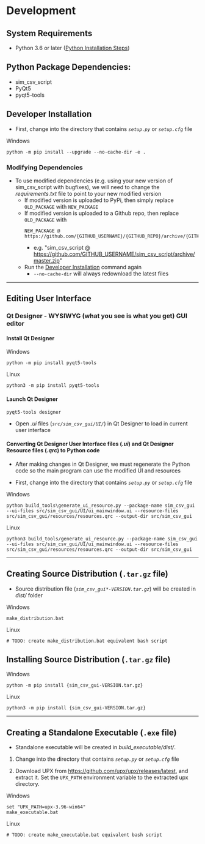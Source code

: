 # Development

## System Requirements
* Python 3.6 or later ([Python Installation Steps](python-installation.md))

## Python Package Dependencies:
* sim_csv_script
* PyQt5
* pyqt5-tools

## Developer Installation
* First, change into the directory that contains *`setup.py`* or *`setup.cfg`* file

Windows
```
python -m pip install --upgrade --no-cache-dir -e .
```

### Modifying Dependencies
* To use modified dependencies (e.g. using your new version of sim_csv_script with bugfixes), we will need to change the *requirements.txt* file to point to your new modified version
  * If modified version is uploaded to PyPi, then simply replace `OLD_PACKAGE` with `NEW_PACKAGE`
  * If modified version is uploaded to a Github repo, then replace `OLD_PACKAGE` with
    ```
    NEW_PACKAGE @ https://github.com/{GITHUB_USERNAME}/{GITHUB_REPO}/archive/{GITHUB_BRANCH}.zip
    ```
    * e.g. "sim_csv_script @ https://github.com/GITHUB_USERNAME/sim_csv_script/archive/master.zip"
  * Run the [Developer Installation](#developer-installation) command again
    * `--no-cache-dir` will always redownload the latest files

---

## Editing User Interface

### Qt Designer - WYSIWYG (what you see is what you get) GUI editor

#### Install Qt Designer
Windows
```
python -m pip install pyqt5-tools
```

Linux
```
python3 -m pip install pyqt5-tools
```

#### Launch Qt Designer
```
pyqt5-tools designer
```

* Open *.ui* files (*`src/sim_csv_gui/UI/`*) in Qt Designer to load in current user interface

#### Converting Qt Designer User Interface files (*.ui*) and Qt Designer Resource files (*.qrc*) to Python code
* After making changes in Qt Designer, we must regenerate the Python code so the main program can use the modified UI and resources

* First, change into the directory that contains *`setup.py`* or *`setup.cfg`* file

Windows
```
python build_tools\generate_ui_resource.py --package-name sim_csv_gui --ui-files src/sim_csv_gui/UI/ui_mainwindow.ui --resource-files src/sim_csv_gui/resources/resources.qrc --output-dir src/sim_csv_gui
```

Linux
```
python3 build_tools/generate_ui_resource.py --package-name sim_csv_gui --ui-files src/sim_csv_gui/UI/ui_mainwindow.ui --resource-files src/sim_csv_gui/resources/resources.qrc --output-dir src/sim_csv_gui
```

---

## Creating Source Distribution (`.tar.gz` file)
* Source distribution file (*`sim_csv_gui*-VERSION.tar.gz`*) will be created in *dist/* folder

Windows
```
make_distribution.bat
```

Linux
```
# TODO: create make_distribution.bat equivalent bash script
```

## Installing Source Distribution (`.tar.gz` file)
Windows
```
python -m pip install {sim_csv_gui-VERSION.tar.gz}
```

Linux
```
python3 -m pip install {sim_csv_gui-VERSION.tar.gz}
```

---
## Creating a Standalone Executable (`.exe` file)
* Standalone executable  will be created in _build_executable/dist/_.

1. Change into the directory that contains *`setup.py`* or *`setup.cfg`* file

2. Download UPX from https://github.com/upx/upx/releases/latest, and extract it.  Set the `UPX_PATH` environment variable to the extracted upx directory.

Windows
```
set "UPX_PATH=upx-3.96-win64"
make_executable.bat
```

Linux
```
# TODO: create make_executable.bat equivalent bash script
```